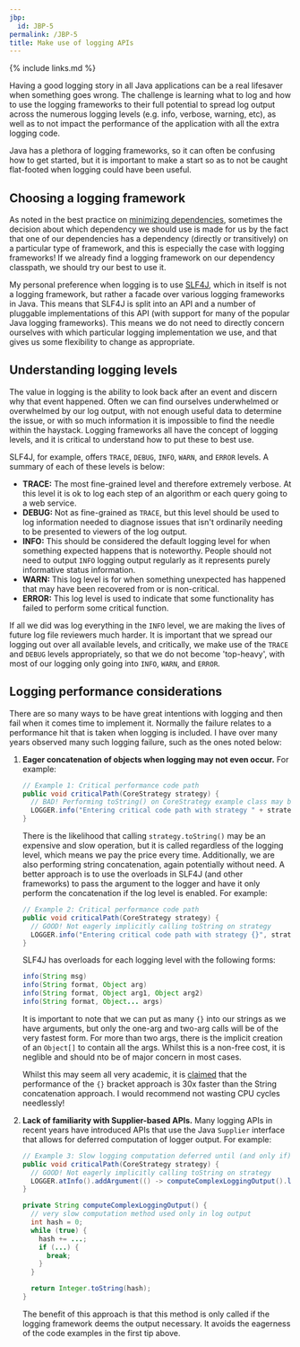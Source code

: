 ```yaml
---
jbp:
  id: JBP-5
permalink: /JBP-5
title: Make use of logging APIs
---
```


{% include links.md %}

Having a good logging story in all Java applications can be a real lifesaver when something goes wrong. The challenge is learning what to log and how to use the logging frameworks to their full potential to spread log output across the numerous logging levels (e.g. info, verbose, warning, etc), as well as to not impact the performance of the application with all the extra logging code.

Java has a plethora of logging frameworks, so it can often be confusing how to get started, but it is important to make a start so as to not be caught flat-footed when logging could have been useful.

## Choosing a logging framework

As noted in the best practice on [minimizing dependencies](/JBP-2), sometimes the decision about which dependency we should use is made for us by the fact that one of our dependencies has a dependency (directly or transitively) on a particular type of framework, and this is especially the case with logging frameworks! If we already find a logging framework on our dependency classpath, we should try our best to use it.

My personal preference when logging is to use [SLF4J](http://www.slf4j.org/), which in itself is not a logging framework, but rather a facade over various logging frameworks in Java. This means that SLF4J is split into an API and a number of pluggable implementations of this API (with support for many of the popular Java logging frameworks). This means we do not need to directly concern ourselves with which particular logging implementation we use, and that gives us some flexibility to change as appropriate.

## Understanding logging levels

The value in logging is the ability to look back after an event and discern why that event happened. Often we can find ourselves underwhelmed or overwhelmed by our log output, with not enough useful data to determine the issue, or with so much information it is impossible to find the needle within the haystack. Logging frameworks all have the concept of logging levels, and it is critical to understand how to put these to best use. 

SLF4J, for example, offers `TRACE`, `DEBUG`, `INFO`, `WARN`, and `ERROR` levels. A summary of each of these levels is below:

* **TRACE:** The most fine-grained level and therefore extremely verbose. At this level it is ok to log each step of an algorithm or each query going to a web service.
* **DEBUG:** Not as fine-grained as `TRACE`, but this level should be used to log information needed to diagnose issues that isn't ordinarily needing to be presented to viewers of the log output.
* **INFO:** This should be considered the default logging level for when something expected happens that is noteworthy. People should not need to output `INFO` logging output regularly as it represents purely informative status information.
* **WARN:** This log level is for when something unexpected has happened that may have been recovered from or is non-critical.
* **ERROR:** This log level is used to indicate that some functionality has failed to perform some critical function.

If all we did was log everything in the `INFO` level, we are making the lives of future log file reviewers much harder. It is important that we spread our logging out over all available levels, and critically, we make use of the `TRACE` and `DEBUG` levels appropriately, so that we do not become 'top-heavy', with most of our logging only going into `INFO`, `WARN`, and `ERROR`.

## Logging performance considerations

There are so many ways to be have great intentions with logging and then fail when it comes time to implement it. Normally the failure relates to a performance hit that is taken when logging is included. I have over many years observed many such logging failure, such as the ones noted below:

1. **Eager concatenation of objects when logging may not even occur.** For example:

    ```java
    // Example 1: Critical performance code path
    public void criticalPath(CoreStrategy strategy) {
      // BAD! Performing toString() on CoreStrategy example class may be slow
      LOGGER.info("Entering critical code path with strategy " + strategy);
    }
    ```

    There is the likelihood that calling `strategy.toString()` may be an expensive and slow operation, but it is called regardless of the logging level, which means we pay the price every time. Additionally, we are also performing string concatenation, again potentially without need. A better approach is to use the overloads in SLF4J (and other frameworks) to pass the argument to the logger and have it only perform the concatenation if the log level is enabled. For example:

    ```java
    // Example 2: Critical performance code path
    public void criticalPath(CoreStrategy strategy) {
      // GOOD! Not eagerly implicitly calling toString on strategy
      LOGGER.info("Entering critical code path with strategy {}", strategy);
    }
    ```

    SLF4J has overloads for each logging level with the following forms:

    ```java
    info(String msg)
    info(String format, Object arg)
    info(String format, Object arg1, Object arg2)
    info(String format, Object... args)
    ```

    It is important to note that we can put as many `{}` into our strings as we have arguments, but only the one-arg and two-arg calls will be of the very fastest form. For more than two args, there is the implicit creation of an `Object[]` to contain all the args. Whilst this is a non-free cost, it is neglible and should nto be of major concern in most cases.

    Whilst this may seem all very academic, it is [claimed](http://www.slf4j.org/faq.html#logging_performance) that the performance of the `{}` bracket approach is 30x faster than the String concatenation approach. I would recommend not wasting CPU cycles needlessly!

2. **Lack of familiarity with Supplier-based APIs.** Many logging APIs in recent years have introduced APIs that use the Java `Supplier` interface that allows for deferred computation of logger output. For example:

    ```java
    // Example 3: Slow logging computation deferred until (and only if) required
    public void criticalPath(CoreStrategy strategy) {
      // GOOD! Not eagerly implicitly calling toString on strategy
      LOGGER.atInfo().addArgument(() -> computeComplexLoggingOutput().log("Entering critical code path with strategy {}");
    }

    private String computeComplexLoggingOutput() {
      // very slow computation method used only in log output
      int hash = 0;
      while (true) {
        hash += ...;
        if (...) {
          break;
        }
      }

      return Integer.toString(hash);
    }
    ```

    The benefit of this approach is that this method is only called if the logging framework deems the output necessary. It avoids the eagerness of the code examples in the first tip above.